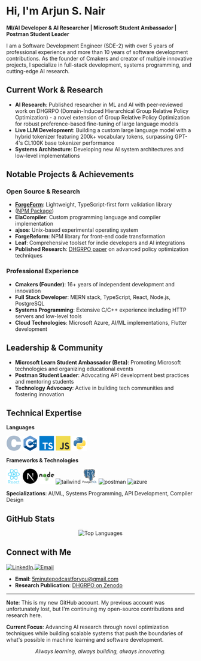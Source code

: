 # Hi, I'm Arjun S. Nair

**Ml/AI Developer & AI Researcher | Microsoft Student Ambassador | Postman Student Leader**

I am a Software Development Engineer (SDE-2) with over 5 years of professional experience and more than 10 years of software development contributions. As the founder of Cmakers and creator of multiple innovative projects, I specialize in full-stack development, systems programming, and cutting-edge AI research.

## Current Work & Research

- **AI Research**: Published researcher in ML and AI with peer-reviewed work on DHGRPO (Domain-Induced Hierarchical Group Relative Policy Optimization) - a novel extension of Group Relative Policy Optimization for robust preference-based fine-tuning of large language models
- **Live LLM Development**: Building a custom large language model with a hybrid tokenizer featuring 200k+ vocabulary tokens, surpassing GPT-4's CL100K base tokenizer performance
- **Systems Architecture**: Developing new AI system architectures and low-level implementations

## Notable Projects & Achievements

### Open Source & Research
- **[ForgeForm](https://www.forgeform.in/)**: Lightweight, TypeScript-first form validation library
- ([NPM Package](https://www.npmjs.com/package/forgeform))
- **ElaCompiler**: Custom programming language and compiler implementation
- **ajsos**: Unix-based experimental operating system
- **ForgeReform**: NPM library for front-end code transformation
- **Leaf**: Comprehensive toolset for indie developers and AI integrations
- **Published Research**: [DHGRPO paper](https://zenodo.org/records/16786368) on advanced policy optimization techniques

### Professional Experience
- **Cmakers (Founder)**: 16+ years of independent development and innovation
- **Full Stack Developer**: MERN stack, TypeScript, React, Node.js, PostgreSQL
- **Systems Programming**: Extensive C/C++ experience including HTTP servers and low-level tools
- **Cloud Technologies**: Microsoft Azure, AI/ML implementations, Flutter development

## Leadership & Community

- **Microsoft Learn Student Ambassador (Beta)**: Promoting Microsoft technologies and organizing educational events
- **Postman Student Leader**: Advocating API development best practices and mentoring students
- **Technology Advocacy**: Active in building tech communities and fostering innovation

## Technical Expertise

**Languages**
<p align="left">
 <img src="https://raw.githubusercontent.com/devicons/devicon/master/icons/c/c-original.svg" alt="c" width="40" height="40"/>
 <img src="https://raw.githubusercontent.com/devicons/devicon/master/icons/cplusplus/cplusplus-original.svg" alt="cplusplus" width="40" height="40"/>
 <img src="https://raw.githubusercontent.com/devicons/devicon/master/icons/typescript/typescript-original.svg" alt="typescript" width="40" height="40"/>
 <img src="https://raw.githubusercontent.com/devicons/devicon/master/icons/javascript/javascript-original.svg" alt="javascript" width="40" height="40"/>
 <img src="https://raw.githubusercontent.com/devicons/devicon/master/icons/python/python-original.svg" alt="python" width="40" height="40"/>
</p>

**Frameworks & Technologies**
<p align="left">
 <img src="https://raw.githubusercontent.com/devicons/devicon/master/icons/react/react-original-wordmark.svg" alt="react" width="40" height="40"/>
 <img src="https://raw.githubusercontent.com/devicons/devicon/master/icons/nextjs/nextjs-original.svg" alt="nextjs" width="40" height="40"/>
 <img src="https://raw.githubusercontent.com/devicons/devicon/master/icons/nodejs/nodejs-original-wordmark.svg" alt="nodejs" width="40" height="40"/>
 <img src="https://www.vectorlogo.zone/logos/tailwindcss/tailwindcss-icon.svg" alt="tailwind" width="40" height="40"/>
 <img src="https://raw.githubusercontent.com/devicons/devicon/master/icons/postgresql/postgresql-original-wordmark.svg" alt="postgresql" width="40" height="40"/>
 <img src="https://www.vectorlogo.zone/logos/getpostman/getpostman-icon.svg" alt="postman" width="40" height="40"/>
 <img src="https://www.vectorlogo.zone/logos/microsoft_azure/microsoft_azure-icon.svg" alt="azure" width="40" height="40"/>
</p>

**Specializations**: AI/ML, Systems Programming, API Development, Compiler Design

## GitHub Stats

<p align="center">
 <img src="https://github-readme-stats.vercel.app/api/top-langs?username=ajwebdevs&show_icons=true&locale=en&layout=compact&theme=dark" alt="Top Languages" />
</p>

## Connect with Me

<p align="left">
 <a href="https://www.linkedin.com/in/ajwebdev/" target="_blank">
   <img align="center" src="https://raw.githubusercontent.com/rahuldkjain/github-profile-readme-generator/master/src/images/icons/Social/linked-in-alt.svg" alt="LinkedIn" height="30" width="40" />
 </a>
 <a href="mailto:5minutepodcastforyou@gmail.com" target="_blank">
   <img align="center" src="https://upload.wikimedia.org/wikipedia/commons/7/7e/Gmail_icon_%282020%29.svg" alt="Email" height="30" width="40" />
 </a>
</p>

- **Email**: 5minutepodcastforyou@gmail.com
- **Research Publication**: [DHGRPO on Zenodo](https://zenodo.org/records/16786368)

---

**Note**: This is my new GitHub account. My previous account was unfortunately lost, but I'm continuing my open-source contributions and research here.

**Current Focus**: Advancing AI research through novel optimization techniques while building scalable systems that push the boundaries of what's possible in machine learning and software development.

<p align="center">
 <i>Always learning, always building, always innovating.</i>
</p>
